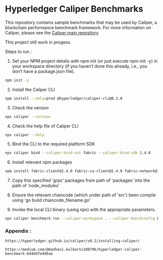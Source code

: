 
# Hyperledger Caliper Benchmarks
This repository contains sample benchmarks that may be used by Caliper, a blockchain performance benchmark framework. For more information on Caliper, please see the [Caliper main repository](https://github.com/hyperledger/caliper/)

This project still work in progess.

Steps to run :

1. Set your NPM project details with npm init (or just execute npm init -y) in your workspace directory (if you haven’t done this already, i.e., you don’t have a package.json file). 
```bash
npm init -y
```

2. Install the Caliper CLI  
```bash
npm install --only=prod @hyperledger/caliper-cli@0.2.0
```

3. Check the version  
```bash
npx caliper --version
```

4. Check the help file of Caliper CLI 
```bash
npx caliper --help
```

5. Bind the CLI to the required platform SDK  
```bash
npx caliper bind --caliper-bind-sut fabric --caliper-bind-sdk 1.4.0
```

6. Install relevant npm packages  
```bash
npm install fabric-client@1.4.0 fabric-ca-client@1.4.0 fabric-network@1.4.0 fabric-protos@2.0.0-snapshot.1 
```

7. Copy this specified 'grpc' packages from path of 'packages' into the path of 'node_modules' 

8. Ensure the relevant chaincode (which under path of 'src') been compile using 'go build chaincode_filename.go'

9. Invoke the local CLI binary (using npx) with the appropriate parameters.
```bash
npx caliper benchmark run --caliper-workspace . --caliper-benchconfig benchmarks/scenario/simple/config.yaml --caliper-networkconfig networks/fabric/fabric-v1.4.0/2org1peergoleveldb/fabric-go.yaml
```


### Appendix :
```
https://hyperledger.github.io/caliper/v0.2/installing-caliper/

https://medium.com/@madhavi.kulkarni180796/hyperledger-caliper-benchmark-6d4d47e9d6ae
```
